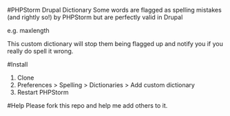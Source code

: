 #PHPStorm Drupal Dictionary
Some words are flagged as spelling mistakes (and rightly so!) by PHPStorm but are perfectly valid in Drupal

e.g. maxlength

This custom dictionary will stop them being flagged up and notify you if you really do spell it wrong.

#Install
1. Clone
2. Preferences > Spelling > Dictionaries > Add custom dictionary
3. Restart PHPStorm

#Help
Please fork this repo and help me add others to it.
